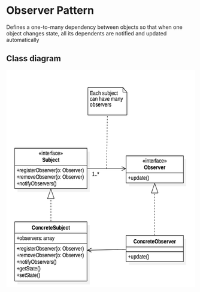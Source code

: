 Observer Pattern
================
Defines a one-to-many dependency between objects so that when one object changes state, all its dependents are notified and updated automatically

Class diagram
-------------
<div style="text-align:center; display: block">
    <img height="580" width="600" alt="Class Diagram" src="class.png">
</div>